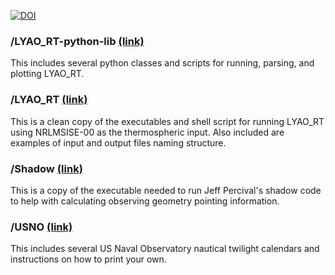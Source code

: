 [![DOI](https://zenodo.org/badge/176000947.svg)](https://zenodo.org/badge/latestdoi/176000947)

### /LYAO_RT-python-lib [(link)](https://github.com/lenses-lab/LYAO_RT-2018JA026426/tree/master/LYAO_RT-python-lib)
This includes several python classes and scripts for running, parsing, and plotting LYAO_RT.

### /LYAO_RT [(link)](https://github.com/lenses-lab/LYAO_RT-2018JA026426/tree/master/LYAO_RT)
This is a clean copy of the executables and shell script for running LYAO_RT using NRLMSISE-00 as the thermospheric input. Also included are examples of input and output files naming structure.

### /Shadow [(link)](https://github.com/lenses-lab/LYAO_RT-2018JA026426/tree/master/Shadow)
This is a copy of the executable needed to run Jeff Percival's shadow code to help with calculating observing geometry pointing information.

### /USNO [(link)](https://github.com/lenses-lab/LYAO_RT-2018JA026426/tree/master/USNO)
This includes several US Naval Observatory nautical twilight calendars and instructions on how to print your own.
